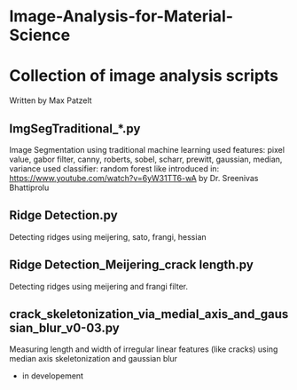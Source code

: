 # Image-Analysis-for-Material-Science
# Collection of image analysis scripts

Written by Max Patzelt

## ImgSegTraditional_*.py

Image Segmentation using traditional machine learning
used features: pixel value, gabor filter, canny, roberts, sobel, scharr, prewitt, gaussian, median, variance
used classifier: random forest
like introduced in: https://www.youtube.com/watch?v=6yW31TT6-wA by Dr. Sreenivas Bhattiprolu

## Ridge Detection.py

Detecting ridges using meijering, sato, frangi, hessian

## Ridge Detection_Meijering_crack length.py

Detecting ridges using meijering and frangi filter.

## crack_skeletonization_via_medial_axis_and_gaussian_blur_v0-03.py

Measuring length and width of irregular linear features (like cracks) using median axis skeletonization and gaussian blur
- in developement
